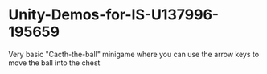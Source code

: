 # Unity-Demos-for-IS-U137996-195659
 Very basic "Cacth-the-ball" minigame where you can use the arrow keys to move the ball into the chest
